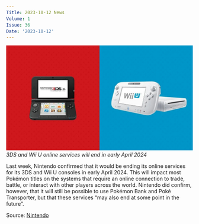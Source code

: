 ```yaml
---
Title: 2023-10-12 News
Volume: 1
Issue: 36
Date: '2023-10-12'
---
```



[![3DS and Wii U online services will end in early April 2024](/web/images/3ds-and-wii-u-online-services-will-end-in-early-april-2024.jpeg)](/web/images/3ds-and-wii-u-online-services-will-end-in-early-april-2024.jpeg)*3DS and Wii U online services will end in early April 2024*



Last week, Nintendo confirmed that it would be ending its online services for its 3DS and Wii U consoles in early April 2024. This will impact most Pokémon titles on the systems that require an online connection to trade, battle, or interact with other players across the world. Nintendo did confirm, however, that it will still be possible to use Pokémon Bank and Poké Transporter, but that these services “may also end at some point in the future”.

Source: [Nintendo](https://en-americas-support.nintendo.com/app/answers/detail/a_id/63227/)